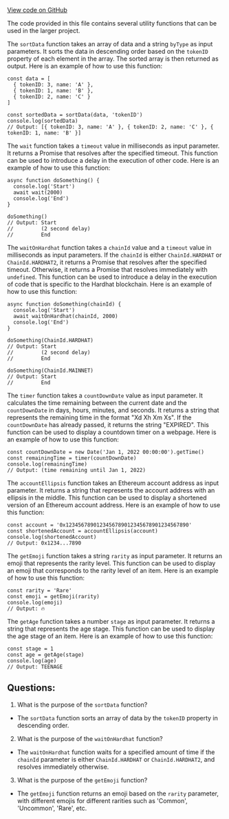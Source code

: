 [View code on GitHub](zoo-labs/zoo/blob/master/core/src/functions/zoo.ts)

The code provided in this file contains several utility functions that can be used in the larger project. 

The `sortData` function takes an array of data and a string `byType` as input parameters. It sorts the data in descending order based on the `tokenID` property of each element in the array. The sorted array is then returned as output. Here is an example of how to use this function:

```
const data = [
  { tokenID: 3, name: 'A' },
  { tokenID: 1, name: 'B' },
  { tokenID: 2, name: 'C' }
]

const sortedData = sortData(data, 'tokenID')
console.log(sortedData)
// Output: [{ tokenID: 3, name: 'A' }, { tokenID: 2, name: 'C' }, { tokenID: 1, name: 'B' }]
```

The `wait` function takes a `timeout` value in milliseconds as input parameter. It returns a Promise that resolves after the specified timeout. This function can be used to introduce a delay in the execution of other code. Here is an example of how to use this function:

```
async function doSomething() {
  console.log('Start')
  await wait(2000)
  console.log('End')
}

doSomething()
// Output: Start
//         (2 second delay)
//         End
```

The `waitOnHardhat` function takes a `chainId` value and a `timeout` value in milliseconds as input parameters. If the `chainId` is either `ChainId.HARDHAT` or `ChainId.HARDHAT2`, it returns a Promise that resolves after the specified timeout. Otherwise, it returns a Promise that resolves immediately with `undefined`. This function can be used to introduce a delay in the execution of code that is specific to the Hardhat blockchain. Here is an example of how to use this function:

```
async function doSomething(chainId) {
  console.log('Start')
  await waitOnHardhat(chainId, 2000)
  console.log('End')
}

doSomething(ChainId.HARDHAT)
// Output: Start
//         (2 second delay)
//         End

doSomething(ChainId.MAINNET)
// Output: Start
//         End
```

The `timer` function takes a `countDownDate` value as input parameter. It calculates the time remaining between the current date and the `countDownDate` in days, hours, minutes, and seconds. It returns a string that represents the remaining time in the format "Xd Xh Xm Xs". If the `countDownDate` has already passed, it returns the string "EXPIRED". This function can be used to display a countdown timer on a webpage. Here is an example of how to use this function:

```
const countDownDate = new Date('Jan 1, 2022 00:00:00').getTime()
const remainingTime = timer(countDownDate)
console.log(remainingTime)
// Output: (time remaining until Jan 1, 2022)
```

The `accountEllipsis` function takes an Ethereum account address as input parameter. It returns a string that represents the account address with an ellipsis in the middle. This function can be used to display a shortened version of an Ethereum account address. Here is an example of how to use this function:

```
const account = '0x1234567890123456789012345678901234567890'
const shortenedAccount = accountEllipsis(account)
console.log(shortenedAccount)
// Output: 0x1234...7890
```

The `getEmoji` function takes a string `rarity` as input parameter. It returns an emoji that represents the rarity level. This function can be used to display an emoji that corresponds to the rarity level of an item. Here is an example of how to use this function:

```
const rarity = 'Rare'
const emoji = getEmoji(rarity)
console.log(emoji)
// Output: 🔥
```

The `getAge` function takes a number `stage` as input parameter. It returns a string that represents the age stage. This function can be used to display the age stage of an item. Here is an example of how to use this function:

```
const stage = 1
const age = getAge(stage)
console.log(age)
// Output: TEENAGE
```
## Questions: 
 1. What is the purpose of the `sortData` function?
- The `sortData` function sorts an array of data by the `tokenID` property in descending order.

2. What is the purpose of the `waitOnHardhat` function?
- The `waitOnHardhat` function waits for a specified amount of time if the `chainId` parameter is either `ChainId.HARDHAT` or `ChainId.HARDHAT2`, and resolves immediately otherwise.

3. What is the purpose of the `getEmoji` function?
- The `getEmoji` function returns an emoji based on the `rarity` parameter, with different emojis for different rarities such as 'Common', 'Uncommon', 'Rare', etc.